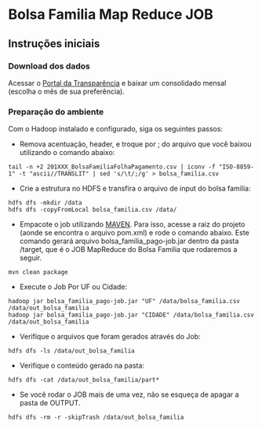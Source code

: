 # Bolsa Familia Map Reduce JOB

## Instruções iniciais

### Download dos dados 
Acessar o [Portal da Transparência](http://www.portaldatransparencia.gov.br/downloads/mensal.asp?c=BolsaFamiliaFolhaPagamento) e baixar um consolidado mensal (escolha o mês de sua preferência).

### Preparação do ambiente
Com o Hadoop instalado e configurado, siga os seguintes passos:
* Remova acentuação, header, e troque <tab> por ; do arquivo que você baixou utilizando o comando abaixo:
```
tail -n +2 201XXX_BolsaFamiliaFolhaPagamento.csv | iconv -f "ISO-8859-1" -t "ascii//TRANSLIT" | sed 's/\t/;/g' > bolsa_familia.csv
```

* Crie a estrutura no HDFS e transfira o arquivo de input do bolsa familia: 
```
hdfs dfs -mkdir /data
hdfs dfs -copyFromLocal bolsa_familia.csv /data/
```

* Empacote o job utilizando [MAVEN](https://maven.apache.org/). Para isso, acesse a raiz do projeto (aonde se encontra o arquivo pom.xml) e rode o comando abaixo. Este comando gerará arquivo bolsa_familia_pago-job.jar dentro da pasta /target, que é o JOB MapReduce do Bolsa Familia que rodaremos a seguir.
```
mvn clean package
```		

* Execute o Job Por UF ou Cidade:
```
hadoop jar bolsa_familia_pago-job.jar "UF" /data/bolsa_familia.csv /data/out_bolsa_familia
hadoop jar bolsa_familia_pago-job.jar "CIDADE" /data/bolsa_familia.csv /data/out_bolsa_familia 
```

* Verifique o arquivos que foram gerados através do Job:
```
hdfs dfs -ls /data/out_bolsa_familia
```

* Verifique o conteúdo gerado na pasta:
```
hdfs dfs -cat /data/out_bolsa_familia/part*
```

* Se você rodar o JOB mais de uma vez, não se esqueça de apagar a pasta de OUTPUT.
```
hdfs dfs -rm -r -skipTrash /data/out_bolsa_familia
```


